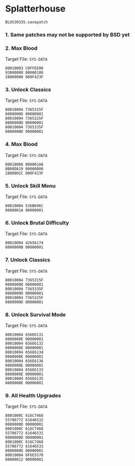 # Splatterhouse 

`BLUS30335.savepatch`

### 1.  Same patches may not be supported by BSD yet
### 2. Max Blood

Target File: `SYS-DATA`

```
80010003 C0FFEE00
93000000 00000180
28000000 000F423F
```

### 3. Unlock Classics

Target File: `SYS-DATA`

```
80010004 7365315F
0800000D 00000001
80010004 7365325F
0800000D 00000001
80010004 7365335F
0800000D 00000001
```

### 4. Max Blood

Target File: `SYS-DATA`

```
80010008 000001A8
0B00DA19 00000000
2800002C 000F423F
```

### 5. Unlock Skill Menu

Target File: `SYS-DATA`

```
80010004 536B696C
0800001A 00000001
```

### 6. Unlock Brutal Difficulty

Target File: `SYS-DATA`

```
80010004 42656174
0800000B 00000001
```

### 7. Unlock Classics

Target File: `SYS-DATA`

```
80010004 7365315F
0800000D 00000001
80010004 7365335F
0800000D 00000001
80010004 7365325F
0800000D 00000001
```

### 8. Unlock Survival Mode

Target File: `SYS-DATA`

```
80010004 656E6131
0800000E 00000001
80010004 656E6132
0800000E 00000001
80010004 656E6134
0800000E 00000001
80010004 656E6136
0800000E 00000001
80010004 656E6133
0800000E 00000001
80010004 656E6135
0800000E 00000001
```

### 9. All Health Upgrades

Target File: `SYS-DATA`

```
8001000C 616C7468
55706772 61646532
0800000D 00000001
8001000C 616C7468
55706772 61646531
0800000D 00000001
8001000C 616C7468
55706772 61646533
0800000D 00000001
80010004 6F6E5570
08000012 00000001
```

